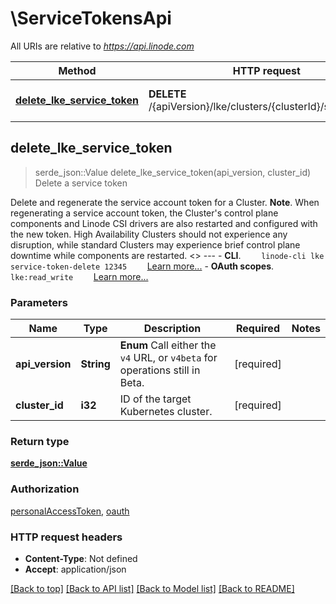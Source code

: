 # \ServiceTokensApi

All URIs are relative to *https://api.linode.com*

Method | HTTP request | Description
------------- | ------------- | -------------
[**delete_lke_service_token**](ServiceTokensApi.md#delete_lke_service_token) | **DELETE** /{apiVersion}/lke/clusters/{clusterId}/servicetoken | Delete a service token



## delete_lke_service_token

> serde_json::Value delete_lke_service_token(api_version, cluster_id)
Delete a service token

Delete and regenerate the service account token for a Cluster.  __Note__. When regenerating a service account token, the Cluster's control plane components and Linode CSI drivers are also restarted and configured with the new token. High Availability Clusters should not experience any disruption, while standard Clusters may experience brief control plane downtime while components are restarted.   <<LB>>  ---   - __CLI__.      ```     linode-cli lke service-token-delete 12345     ```      [Learn more...](https://techdocs.akamai.com/cloud-computing/docs/getting-started-with-the-linode-cli)  - __OAuth scopes__.      ```     lke:read_write     ```      [Learn more...](https://techdocs.akamai.com/linode-api/reference/get-started#oauth)

### Parameters


Name | Type | Description  | Required | Notes
------------- | ------------- | ------------- | ------------- | -------------
**api_version** | **String** | __Enum__ Call either the `v4` URL, or `v4beta` for operations still in Beta. | [required] |
**cluster_id** | **i32** | ID of the target Kubernetes cluster. | [required] |

### Return type

[**serde_json::Value**](serde_json::Value.md)

### Authorization

[personalAccessToken](../README.md#personalAccessToken), [oauth](../README.md#oauth)

### HTTP request headers

- **Content-Type**: Not defined
- **Accept**: application/json

[[Back to top]](#) [[Back to API list]](../README.md#documentation-for-api-endpoints) [[Back to Model list]](../README.md#documentation-for-models) [[Back to README]](../README.md)

